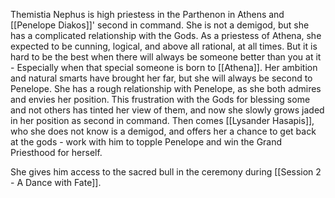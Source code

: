 Themistia Nephus is high priestess in the Parthenon in Athens and  [[Penelope Diakos]]' second in command. 
She is not a demigod, but she has a complicated relationship with the Gods.
As a priestess of Athena, she expected to be cunning, logical, and above all rational, at all times.
But it is hard to be the best when there will always be someone better than you at it - 
Especially when that special someone is born to [[Athena]].
Her ambition and natural smarts have brought her far, but she will always be second to Penelope.
She has a rough relationship with Penelope, as she both admires and envies her position. 
This frustration with the Gods for blessing some and not others has tinted her view of them, and now she slowly grows jaded in her position as second in command. 
Then comes [[Lysander Hasapis]], who she does not know is a demigod, and offers her a chance to get back at the gods - work with him to topple Penelope and win the Grand Priesthood for herself.

She gives him access to the sacred bull in the ceremony during [[Session 2 - A Dance with Fate]].